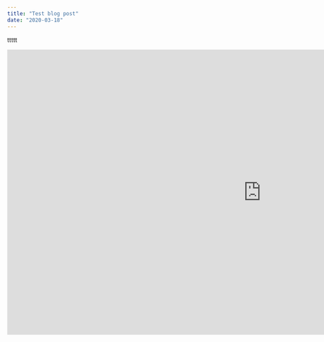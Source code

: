 ```yaml
---
title: "Test blog post"
date: "2020-03-18"
---
```


ttttt

<iframe width="1172" height="659" src="https://www.youtube.com/embed/Ct6BUPvE2sM" frameborder="0" allow="accelerometer; autoplay; encrypted-media; gyroscope; picture-in-picture" allowfullscreen></iframe>